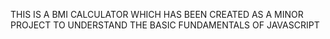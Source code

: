 THIS IS A BMI CALCULATOR WHICH HAS BEEN CREATED AS A MINOR PROJECT TO UNDERSTAND THE BASIC FUNDAMENTALS OF JAVASCRIPT 
